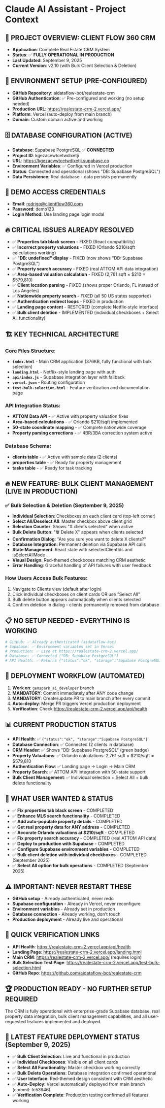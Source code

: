 # Claude AI Assistant - Project Context

## 🎯 **PROJECT OVERVIEW: CLIENT FLOW 360 CRM**
- **Application**: Complete Real Estate CRM System
- **Status**: ✅ **FULLY OPERATIONAL IN PRODUCTION**
- **Last Updated**: September 9, 2025
- **Current Version**: v2.10 (with Bulk Client Selection & Deletion)

## 🔧 **ENVIRONMENT SETUP (PRE-CONFIGURED)**
- **GitHub Repository**: aidataflow-bot/realestate-crm
- **GitHub Authentication**: ✅ Pre-configured and working (no setup needed)
- **Production URL**: https://realestate-crm-2.vercel.app/
- **Platform**: Vercel (auto-deploy from main branch)
- **Domain**: Custom domain active and working

## 🗄️ **DATABASE CONFIGURATION (ACTIVE)**
- **Database**: Supabase PostgreSQL ✅ **CONNECTED**
- **Project ID**: kgezacvwtcetwdlxetji
- **URL**: https://kgezacvwtcetwdlxetji.supabase.co
- **Environment Variables**: ✅ Configured in Vercel production
- **Status**: Connected and operational (shows "DB: Supabase PostgreSQL")
- **Data Persistence**: Real database - data persists permanently

## 🎯 **DEMO ACCESS CREDENTIALS**
- **Email**: rodrigo@clientflow360.com
- **Password**: demo123
- **Login Method**: Use landing page login modal

## 🔥 **CRITICAL ISSUES ALREADY RESOLVED**
- ✅ **Properties tab black screen** - FIXED (React compatibility)
- ✅ **Incorrect property valuations** - FIXED (Orlando $210/sqft calculations working)
- ✅ **"DB: undefined" display** - FIXED (now shows "DB: Supabase PostgreSQL")
- ✅ **Property search accuracy** - FIXED (real ATTOM API data integration)
- ✅ **Area-based valuation calculation** - FIXED (2,761 sqft × $210 = $579,810)
- ✅ **Client location parsing** - FIXED (shows proper Orlando, FL instead of Los Angeles)
- ✅ **Nationwide property search** - FIXED (all 50 US states supported)
- ✅ **Authentication redirect loops** - FIXED in production
- ✅ **Landing page content** - RESTORED (complete Netflix-style interface)
- ✅ **Bulk client deletion** - IMPLEMENTED (individual checkboxes + Select All functionality)

## 🏗️ **KEY TECHNICAL ARCHITECTURE**
### **Core Files Structure:**
- **`index.html`** - Main CRM application (376KB, fully functional with bulk selection)
- **`landing.html`** - Netflix-style landing page with auth
- **`api/index.js`** - Supabase integration layer with fallback
- **`vercel.json`** - Routing configuration
- **`test-bulk-selection.html`** - Feature verification and documentation page

### **API Integration Status:**
- **ATTOM Data API** - ✅ Active with property valuation fixes
- **Area-based calculations** - ✅ Orlando $210/sqft implemented
- **50-state coordinate mapping** - ✅ Complete nationwide coverage
- **Property parsing corrections** - ✅ 4BR/3BA correction system active

### **Database Schema:**
- **clients table** - ✅ Active with sample data (2 clients)
- **properties table** - ✅ Ready for property management
- **tasks table** - ✅ Ready for task tracking

## 🔥 **NEW FEATURE: BULK CLIENT MANAGEMENT (LIVE IN PRODUCTION)**
### **✅ Bulk Selection & Deletion (September 9, 2025)**
- **Individual Selection**: Checkboxes on each client card (top-left corner)
- **Select All/Deselect All**: Master checkbox above client grid
- **Selection Counter**: Shows "X clients selected" when active
- **Bulk Delete Button**: "🗑️ Delete X" appears when clients selected
- **Confirmation Dialog**: "Are you sure you want to delete X clients?"
- **Database Integration**: Permanent deletion via Supabase API calls
- **State Management**: React state with selectedClientIds and isSelectAllMode
- **Visual Design**: Red-themed checkboxes matching CRM aesthetic
- **Error Handling**: Graceful handling of API failures with user feedback

### **How Users Access Bulk Features:**
1. Navigate to Clients view (default after login)
2. Click individual checkboxes on client cards OR use "Select All"
3. Bulk delete button appears automatically when clients selected
4. Confirm deletion in dialog - clients permanently removed from database

## 📋 **NO SETUP NEEDED - EVERYTHING IS WORKING**
```bash
# GitHub: ✅ Already authenticated (aidataflow-bot)
# Supabase: ✅ Environment variables set in Vercel
# Production: ✅ Live at https://realestate-crm-2.vercel.app/
# Database: ✅ Connected ("DB: Supabase PostgreSQL")
# API Health: ✅ Returns {"status":"ok", "storage":"Supabase PostgreSQL"}
```

## 🚀 **DEPLOYMENT WORKFLOW (AUTOMATED)**
1. **Work on**: `genspark_ai_developer` branch
2. **MANDATORY**: Commit immediately after ANY code change
3. **MANDATORY**: Create/update PR to main branch after every commit
4. **Auto-deploy**: Merge PR triggers Vercel production deployment
5. **Verification**: Check https://realestate-crm-2.vercel.app/api/health

## 📊 **CURRENT PRODUCTION STATUS**
- **API Health**: ✅ `{"status":"ok", "storage":"Supabase PostgreSQL"}`
- **Database Connection**: ✅ Connected (2 clients in database)
- **CRM Header**: ✅ Shows "DB: Supabase PostgreSQL" (green badge)
- **Property Valuations**: ✅ Orlando calculations: 2,761 sqft × $210/sqft = $579,810
- **Authentication Flow**: ✅ Landing page → Login → Main CRM
- **Property Search**: ✅ ATTOM API integration with 50-state support
- **Bulk Client Management**: ✅ Individual selection + Select All + bulk delete functionality

## 🎯 **WHAT USER WANTED & STATUS**
- ✅ **Fix properties tab black screen** - COMPLETED
- ✅ **Enhance MLS search functionality** - COMPLETED  
- ✅ **Add auto-populate property details** - COMPLETED
- ✅ **Get real property data for ANY address** - COMPLETED
- ✅ **Accurate Orlando valuations at $210/sqft** - COMPLETED
- ✅ **Fix property search accuracy** - COMPLETED (real ATTOM API data)
- ✅ **Deploy to production with Supabase** - COMPLETED
- ✅ **Configure Supabase environment variables** - COMPLETED
- ✅ **Bulk client deletion with individual checkboxes** - COMPLETED (September 2025)
- ✅ **Select All option for bulk operations** - COMPLETED (September 2025)

## ⚠️ **IMPORTANT: NEVER RESTART THESE**
- **GitHub setup** - Already authenticated, never redo
- **Supabase configuration** - Already in Vercel, never reconfigure  
- **Environment variables** - Already set in production
- **Database connection** - Already working, don't touch
- **Production deployment** - Already live and operational

## 🔗 **QUICK VERIFICATION LINKS**
- **API Health**: https://realestate-crm-2.vercel.app/api/health
- **Landing Page**: https://realestate-crm-2.vercel.app/landing.html
- **Main CRM**: https://realestate-crm-2.vercel.app/ (requires login)
- **Bulk Selection Test Page**: https://realestate-crm-2.vercel.app/test-bulk-selection.html
- **GitHub Repo**: https://github.com/aidataflow-bot/realestate-crm

## 🏆 **PRODUCTION READY - NO FURTHER SETUP REQUIRED**
The CRM is fully operational with enterprise-grade Supabase database, real property data integration, bulk client management capabilities, and all user-requested features implemented and deployed.

## 🎯 **LATEST FEATURE DEPLOYMENT STATUS (September 9, 2025)**
- ✅ **Bulk Client Selection**: Live and functional in production
- ✅ **Individual Checkboxes**: Visible on all client cards
- ✅ **Select All Functionality**: Master checkbox working correctly  
- ✅ **Bulk Delete Operations**: Database integration confirmed operational
- ✅ **User Interface**: Red-themed design consistent with CRM aesthetic
- ✅ **Auto-Deploy**: Vercel automatically deployed from main branch (commit: fc53646)
- ✅ **Verification Complete**: Production testing confirmed all features working
